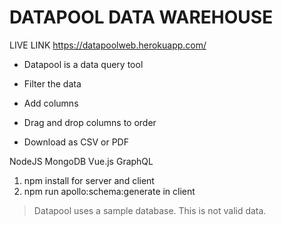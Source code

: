 # DATAPOOL DATA WAREHOUSE
LIVE LINK
https://datapoolweb.herokuapp.com/

- Datapool is a data query tool

- Filter the data

- Add columns

- Drag and drop columns to order

- Download as CSV or PDF

NodeJS MongoDB Vue.js GraphQL

1. npm install for server and client
2. npm run apollo:schema:generate in client

> Datapool uses a sample database. This is not valid data.
